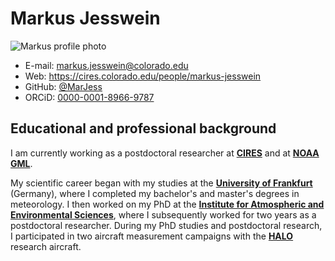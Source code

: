 # Markus Jesswein
![Markus profile photo](/img/jesswein_min.png)


* E-mail: markus.jesswein@colorado.edu
* Web: https://cires.colorado.edu/people/markus-jesswein
* GitHub: <a href="https://github.com/MarJess" target="_blank">@MarJess</a>
* ORCiD: <a href="https://orcid.org/0000-0001-8966-9787" target="_blank">0000-0001-8966-9787</a>


## Educational and professional background 

I am currently working as a postdoctoral researcher at <a href="https://cires.colorado.edu/" target="_blank">**CIRES**</a> and at <a href="https://gml.noaa.gov" target="_blank">**NOAA GML**</a>. 

My scientific career began with my studies at the <a href="https://www.goethe-university-frankfurt.de/en" target="_blank">**University of Frankfurt**</a> (Germany), where I completed my bachelor's and master's degrees in meteorology. 
I then worked on my PhD at the <a href="https://www.goethe-university-frankfurt.de/111525306/Institute_for_Atmospheric_and_Environmental_Sciences" target="_blank">**Institute for Atmospheric and Environmental Sciences**</a>, where I subsequently worked for two years as a postdoctoral researcher. During my PhD studies and postdoctoral research, I participated in two aircraft measurement campaigns with the <a href="https://www.dlr.de/en/research-and-transfer/projects-and-missions/halo-high-altitude-and-long-range-research-aircraft" target="_blank">**HALO**</a> research aircraft. 


